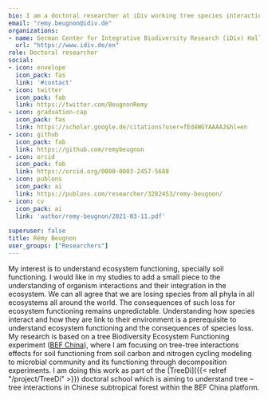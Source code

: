 ```yaml
---
bio: I am a doctoral researcher at iDiv working tree species interaction effect on soil functioning.
email: "remy.beugnon@idiv.de"
organizations:
- name: German Center for Integrative Biodiversity Research (iDiv) Halle-Jena-Leipzig 
  url: "https://www.idiv.de/en"
role: Doctoral researcher
social:
- icon: envelope
  icon_pack: fas
  link: '#contact'
- icon: twitter
  icon_pack: fab
  link: https://twitter.com/BeugnonRemy
- icon: graduation-cap
  icon_pack: fas
  link: https://scholar.google.de/citations?user=fEd4WGYAAAAJ&hl=en
- icon: github
  icon_pack: fab
  link: https://github.com/remybeugnon
- icon: orcid
  icon_pack: fab
  link: https://orcid.org/0000-0003-2457-5688
- icon: publons
  icon_pack: ai
  link: https://publons.com/researcher/3282453/remy-beugnon/
- icon: cv
  icon_pack: ai
  link: 'author/remy-beugnon/2021-03-11.pdf'
  
superuser: false
title: Rémy Beugnon
user_groups: ["Researchers"]
---
```

  My interest is to understand ecosystem functioning, specially soil functioning. I would like in my studies to add a small piece to the understanding of organism interactions and their integration in the ecosystem.
We can all agree that we are losing species from all phyla in all ecosystems all around the world. The consequences of such loss for ecosystem functioning remains unpredictable. Understanding how species interact and how they are link to their environment is a prerequisite to understand ecosystem functioning and the consequences of species loss. 
My research is based on a tree Biodiversity Ecosystem Functioning experiment ([BEF China](https://bef-china.com/)), where I am focusing on tree-tree interactions effects for soil functioning from soil carbon and nitrogen cycling modeling to microbial community and its functioning through decomposition experiments. I am doing this work as part of the [TreeDì]({{< relref "/project/TreeDi" >}}) doctoral school which is aiming to understand tree – tree interactions in Chinese subtropical forest within the BEF China platform.
